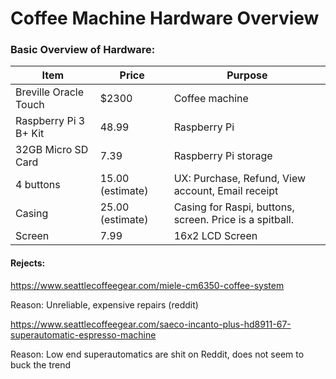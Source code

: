 # Coffee Machine Hardware Overview

### Basic Overview of Hardware:

| Item | Price | Purpose |
| --- | --- | ---- |
| Breville Oracle Touch |  $2300 | Coffee machine |
| Raspberry Pi 3 B+ Kit | 48.99 | Raspberry Pi |
| 32GB Micro SD Card | 7.39 | Raspberry Pi storage |
| 4 buttons | 15.00 (estimate) | UX: Purchase, Refund, View account, Email receipt |
| Casing | 25.00 (estimate) | Casing for Raspi, buttons, screen. Price is a spitball. |
| Screen | 7.99 | 16x2 LCD Screen |


#### Rejects:

https://www.seattlecoffeegear.com/miele-cm6350-coffee-system

Reason: Unreliable, expensive repairs (reddit)

https://www.seattlecoffeegear.com/saeco-incanto-plus-hd8911-67-superautomatic-espresso-machine

Reason: Low end superautomatics are shit on Reddit, does not seem to buck the trend
